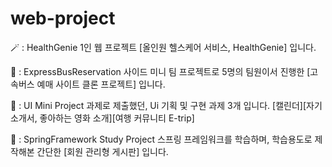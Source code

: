 # web-project

🪄 : HealthGenie
    1인 웹 프로젝트 [올인원 헬스케어 서비스, HealthGenie] 입니다.

🚌 : ExpressBusReservation
    사이드 미니 팀 프로젝트로 5명의 팀원이서 진행한 [고속버스 예매 사이트 클론 프로젝트] 입니다.

🎨 : UI Mini Project
    과제로 제출했던, Ui 기획 및 구현 과제 3개 입니다. [캘린더][자기소개서, 좋아하는 영화 소개][여행 커뮤니티 E-trip]

🍃 : SpringFramework Study Project
    스프링 프레임워크를 학습하며, 학습용도로 제작해본 간단한 [회원 관리형 게시판] 입니다.